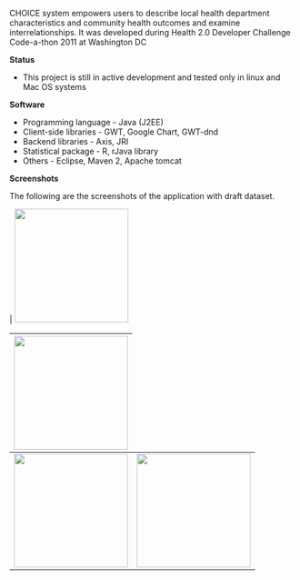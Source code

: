 CHOICE system empowers users to describe local health department characteristics and community health outcomes and examine interrelationships. It was developed during Health 2.0 Developer Challenge Code-a-thon 2011 at Washington DC

**Status**
  * This project is still in active development and tested only in linux and Mac OS systems

**Software**
  * Programming language - Java (J2EE)
  * Client-side libraries - GWT, Google Chart, GWT-dnd
  * Backend libraries - Axis, JRI
  * Statistical package - R, rJava library
  * Others - Eclipse, Maven 2, Apache tomcat

**Screenshots**

The following are the screenshots of the application with draft dataset.

| <a href='http://naccho-choice.googlecode.com/svn/trunk/src/main/webapp/docs/naccho-choice-pie.png'><img src='http://naccho-choice.googlecode.com/svn/trunk/src/main/webapp/docs/naccho-choice-pie.png' border='0' width='200'> <table><thead><th> <a href='http://naccho-choice.googlecode.com/svn/trunk/src/main/webapp/docs/naccho-choice-table.png'><img src='http://naccho-choice.googlecode.com/svn/trunk/src/main/webapp/docs/naccho-choice-table.png' border='0' width='200'> </th></thead><tbody>
<tr><td> <a href='http://naccho-choice.googlecode.com/svn/trunk/src/main/webapp/docs/naccho-choice-map1.png'><img src='http://naccho-choice.googlecode.com/svn/trunk/src/main/webapp/docs/naccho-choice-map1.png' border='0' width='200'> </td><td> <a href='http://naccho-choice.googlecode.com/svn/trunk/src/main/webapp/docs/naccho-choice-map2.png'><img src='http://naccho-choice.googlecode.com/svn/trunk/src/main/webapp/docs/naccho-choice-map2.png' border='0' width='200'>   </td></tr>